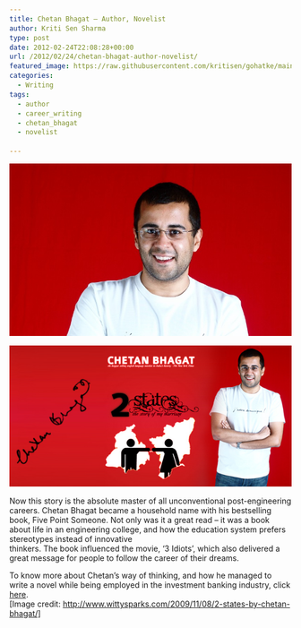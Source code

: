 ```yaml
---
title: Chetan Bhagat – Author, Novelist
author: Kriti Sen Sharma
type: post
date: 2012-02-24T22:08:28+00:00
url: /2012/02/24/chetan-bhagat-author-novelist/
featured_image: https://raw.githubusercontent.com/kritisen/gohatke/main/content/images/2012/02/chetan_bhagat_05-e1331427439675.jpg
categories:
  - Writing
tags:
  - author
  - career_writing
  - chetan_bhagat
  - novelist

---
```

![Chetan-Bhagat](https://raw.githubusercontent.com/kritisen/gohatke/main/content/images/2012/02/chetan_bhagat_05-e1331427439675.jpg)

![2-states-Chetan](https://raw.githubusercontent.com/kritisen/gohatke/main/content/images/2011/11/2-States-Chetan-Bhagat.jpg)

Now this story is the absolute master of all unconventional post-engineering careers. Chetan Bhagat became a household name with his bestselling book, Five Point Someone. Not only was it a great read &#8211; it was a book about life in an engineering college, and how the education system prefers stereotypes instead of innovative  
thinkers. The book influenced the movie, &#8216;3 Idiots&#8217;, which also delivered a great message for people to follow the career of their dreams.

To know more about Chetan&#8217;s way of thinking, and how he managed to write a novel while being employed in the investment banking industry, click [here][2].  
[Image credit: http://www.wittysparks.com/2009/11/08/2-states-by-chetan-bhagat/]

 [1]: https://raw.githubusercontent.com/kritisen/gohatke/main/content/images/2011/11/2-States-Chetan-Bhagat.jpg
 [2]: http://kritisen.github.io/gohatke/tag/member_chetan_bhagat/

